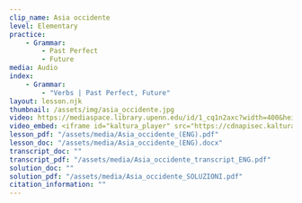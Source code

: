 ```yaml
---
clip_name: Asia occidente
level: Elementary
practice: 
    - Grammar:
        - Past Perfect
        - Future
media: Audio
index: 
    - Grammar:
        - "Verbs | Past Perfect, Future"
layout: lesson.njk
thumbnail: /assets/img/asia_occidente.jpg
video: https://mediaspace.library.upenn.edu/id/1_cq1n2axc?width=400&height=285&playerId=52628472
video_embed: <iframe id="kaltura_player" src="https://cdnapisec.kaltura.com/p/1147242/sp/114724200/embedIframeJs/uiconf_id/9757771/partner_id/1147242?iframeembed=true&playerId=kaltura_player&entry_id=1_cq1n2axc&flashvars[streamerType]=auto&amp;flashvars[localizationCode]=en&amp;flashvars[sideBarContainer.plugin]=true&amp;flashvars[sideBarContainer.position]=left&amp;flashvars[sideBarContainer.clickToClose]=true&amp;flashvars[chapters.plugin]=true&amp;flashvars[chapters.layout]=vertical&amp;flashvars[chapters.thumbnailRotator]=false&amp;flashvars[streamSelector.plugin]=true&amp;flashvars[EmbedPlayer.SpinnerTarget]=videoHolder&amp;flashvars[dualScreen.plugin]=true&amp;flashvars[Kaltura.addCrossoriginToIframe]=true&amp;&wid=1_nj01wisv" width="400" height="285" allowfullscreen webkitallowfullscreen mozAllowFullScreen allow="autoplay *; fullscreen *; encrypted-media *" sandbox="allow-downloads allow-forms allow-same-origin allow-scripts allow-top-navigation allow-pointer-lock allow-popups allow-modals allow-orientation-lock allow-popups-to-escape-sandbox allow-presentation allow-top-navigation-by-user-activation" frameborder="0" title="Asia Occidente"></iframe>
lesson_pdf: "/assets/media/Asia_occidente_(ENG).pdf"
lesson_doc: "/assets/media/Asia_occidente_(ENG).docx"
transcript_doc: ""
transcript_pdf: "/assets/media/Asia_occidente_transcript_ENG.pdf"
solution_doc: ""
solution_pdf: "/assets/media/Asia_occidente_SOLUZIONI.pdf"
citation_information: ""
---
```

